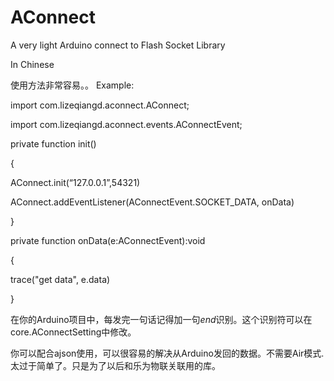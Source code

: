 AConnect
========

A very light Arduino connect to Flash Socket Library

In Chinese

使用方法非常容易。。
Example:

import com.lizeqiangd.aconnect.AConnect;

import com.lizeqiangd.aconnect.events.AConnectEvent;
  
private function init()

{

AConnect.init(“127.0.0.1”,54321)

AConnect.addEventListener(AConnectEvent.SOCKET_DATA, onData)

}
  
private function onData(e:AConnectEvent):void

{

trace("get data", e.data)

}

在你的Arduino项目中，每发完一句话记得加一句$end$识别。这个识别符可以在core.AConnectSetting中修改。    
    
你可以配合ajson使用，可以很容易的解决从Arduino发回的数据。不需要Air模式.
太过于简单了。只是为了以后和乐为物联关联用的库。

